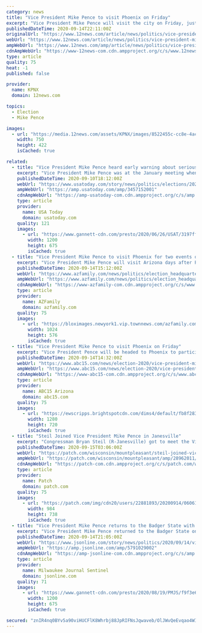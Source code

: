 ```yaml
---
category: news
title: "Vice President Mike Pence to visit Phoenix on Friday"
excerpt: "Vice President Mike Pence will visit the city on Friday, just days after President Donald Trump made a campaign stop at the Arizona Grand Resort."
publishedDateTime: 2020-09-14T22:11:00Z
originalUrl: "https://www.12news.com/article/news/politics/vice-president-mike-pence-to-visit-phoenix-on-friday/75-d8432e2c-2a7b-4e1f-a100-b142902b0b6d"
webUrl: "https://www.12news.com/article/news/politics/vice-president-mike-pence-to-visit-phoenix-on-friday/75-d8432e2c-2a7b-4e1f-a100-b142902b0b6d"
ampWebUrl: "https://www.12news.com/amp/article/news/politics/vice-president-mike-pence-to-visit-phoenix-on-friday/75-d8432e2c-2a7b-4e1f-a100-b142902b0b6d"
cdnAmpWebUrl: "https://www-12news-com.cdn.ampproject.org/c/s/www.12news.com/amp/article/news/politics/vice-president-mike-pence-to-visit-phoenix-on-friday/75-d8432e2c-2a7b-4e1f-a100-b142902b0b6d"
type: article
quality: 75
heat: -1
published: false

provider:
  name: KPNX
  domain: 12news.com

topics:
  - Election
  - Mike Pence

images:
  - url: "https://media.12news.com/assets/KPNX/images/8522455c-cc8e-4ac5-99e5-d1cdff2fba4a/8522455c-cc8e-4ac5-99e5-d1cdff2fba4a_750x422.jpg"
    width: 750
    height: 422
    isCached: true

related:
  - title: "Vice President Mike Pence heard early warning about seriousness of coronavirus"
    excerpt: "Vice President Mike Pence was at the January meeting when President Donald Trump was warned about the severity of the novel coronavirus."
    publishedDateTime: 2020-09-10T18:12:00Z
    webUrl: "https://www.usatoday.com/story/news/politics/elections/2020/09/10/vice-president-mike-pence-heard-early-warning-seriousness-coronavirus/3457152001/"
    ampWebUrl: "https://amp.usatoday.com/amp/3457152001"
    cdnAmpWebUrl: "https://amp-usatoday-com.cdn.ampproject.org/c/s/amp.usatoday.com/amp/3457152001"
    type: article
    provider:
      name: USA Today
      domain: usatoday.com
    quality: 121
    images:
      - url: "https://www.gannett-cdn.com/presto/2020/06/26/USAT/3197ffa9-03e3-4825-ab90-7bce021c0f3e-AP20178616451922.jpg?auto=webp&crop=5295,2979,x0,y0&format=pjpg&width=1200"
        width: 1200
        height: 675
        isCached: true
  - title: "Vice President Mike Pence to visit Phoenix for two events on Friday"
    excerpt: "Vice President Mike Pence will visit Arizona days after President Trump’s visit. Vice President Pence will travel to Phoenix on Friday, Sept. 18 to participate in a roundtable for Hispanic Heritage Month."
    publishedDateTime: 2020-09-14T15:12:00Z
    webUrl: "https://www.azfamily.com/news/politics/election_headquarters/vice-president-mike-pence-to-visit-phoenix-for-two-events-on-friday/article_b6328336-f698-11ea-af93-1f53e2703503.html"
    ampWebUrl: "https://www.azfamily.com/news/politics/election_headquarters/vice-president-mike-pence-to-visit-phoenix-for-two-events-on-friday/article_b6328336-f698-11ea-af93-1f53e2703503.amp.html"
    cdnAmpWebUrl: "https://www-azfamily-com.cdn.ampproject.org/c/s/www.azfamily.com/news/politics/election_headquarters/vice-president-mike-pence-to-visit-phoenix-for-two-events-on-friday/article_b6328336-f698-11ea-af93-1f53e2703503.amp.html"
    type: article
    provider:
      name: AZFamily
      domain: azfamily.com
    quality: 75
    images:
      - url: "https://bloximages.newyork1.vip.townnews.com/azfamily.com/content/tncms/assets/v3/editorial/1/aa/1aa1b16f-f3f0-570d-98e7-cd40f6b666a6/5eb58964987bb.image.jpg?resize=1024%2C576"
        width: 1024
        height: 576
        isCached: true
  - title: "Vice President Mike Pence to visit Phoenix on Friday"
    excerpt: "Vice President Pence will be headed to Phoenix to participate in a Libre Initiative Roundtable for Hispanic Heritage Month, according to White House officials. He will also take place in a Veterans for Trump event before returning to Washington D."
    publishedDateTime: 2020-09-14T14:32:00Z
    webUrl: "https://www.abc15.com/news/election-2020/vice-president-mike-pence-to-visit-phoenix-on-friday"
    ampWebUrl: "https://www.abc15.com/news/election-2020/vice-president-mike-pence-to-visit-phoenix-on-friday?_amp=true"
    cdnAmpWebUrl: "https://www-abc15-com.cdn.ampproject.org/c/s/www.abc15.com/news/election-2020/vice-president-mike-pence-to-visit-phoenix-on-friday?_amp=true"
    type: article
    provider:
      name: ABC15 Arizona
      domain: abc15.com
    quality: 75
    images:
      - url: "https://ewscripps.brightspotcdn.com/dims4/default/fb8f283/2147483647/strip/true/crop/640x360+0+60/resize/1280x720!/quality/90/?url=https%3A%2F%2Fsharing.abc15.com%2Fsharescnn%2Fphoto%2F2016%2F09%2F26%2F1474892345_46933702_ver1.0_640_480.jpg"
        width: 1280
        height: 720
        isCached: true
  - title: "Steil Joined Vice President Mike Pence in Janesville"
    excerpt: "Congressman Bryan Steil (R-Janesville) got to meet the Vice President Mike Pence in his hometown of Janesville on Monday."
    publishedDateTime: 2020-09-15T03:06:00Z
    webUrl: "https://patch.com/wisconsin/mountpleasant/steil-joined-vice-president-mike-pence-janesville"
    ampWebUrl: "https://patch.com/wisconsin/mountpleasant/amp/28962011/steil-joined-vice-president-mike-pence-in-janesville"
    cdnAmpWebUrl: "https://patch-com.cdn.ampproject.org/c/s/patch.com/wisconsin/mountpleasant/amp/28962011/steil-joined-vice-president-mike-pence-in-janesville"
    type: article
    provider:
      name: Patch
      domain: patch.com
    quality: 75
    images:
      - url: "https://patch.com/img/cdn20/users/22881893/20200914/060610/styles/patch_image/public/bryan-vp-2___14180427334.jpg?width=984"
        width: 984
        height: 738
        isCached: true
  - title: "Vice President Mike Pence returns to the Badger State with visit to Janesville"
    excerpt: "Vice President Mike Pence returned to the Badger State on Monday — just a week after he last visited Wisconsin."
    publishedDateTime: 2020-09-14T21:05:00Z
    webUrl: "https://www.jsonline.com/story/news/politics/2020/09/14/vice-president-mike-pence-returns-badger-state/5791029002/"
    ampWebUrl: "https://amp.jsonline.com/amp/5791029002"
    cdnAmpWebUrl: "https://amp-jsonline-com.cdn.ampproject.org/c/s/amp.jsonline.com/amp/5791029002"
    type: article
    provider:
      name: Milwaukee Journal Sentinel
      domain: jsonline.com
    quality: 71
    images:
      - url: "https://www.gannett-cdn.com/presto/2020/08/19/PMJS/f9f3e6eb-2751-4e0a-90ba-fde31c22a82c-MJS_Pence_nws_sears_10.JPG?auto=webp&crop=5471,3078,x0,y278&format=pjpg&width=1200"
        width: 1200
        height: 675
        isCached: true

secured: "znIR4nq0BYv5a90viHUCFlK8Whrbj88JpRIFNsJqwaveb/OlJWvQeEvqao4WI91e4utd0ijtlLXjPY/7X/S9Qr+MTvGN0loR72htaZdcuOR0/xXYVP2gt8ATyPoPmUPLsXIMcsUd7/eybTX8ajbLQXZPwx7mmAWXLAqayL8W+diAGdkA9+/lPwvt0Y1XtSM4khzV6SrJbdwYvAOQjjHNagYlAvgq8zYQKFgAwj1mDoCbR4k9YNof09/4bQtiKg3qnxURK8iCmqt+0ssfhgDwm6Q4nAdO2c/B8bXwmpnLycRhF9J5fUgvX1sIATYyb+aYvc15HNfP9XWGtgOHbJGQFopPrplYh83HbVyUuoGN4HM=;LDaW0QvRePdHdiS5bg1sEQ=="
---
```



